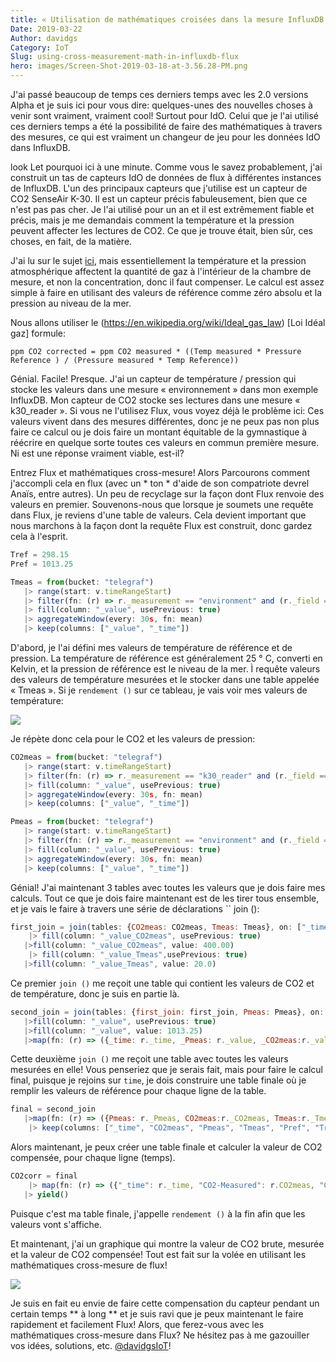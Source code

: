```yaml
---
title: « Utilisation de mathématiques croisées dans la mesure InfluxDB Flux »
Date: 2019-03-22
Author: davidgs
Category: IoT
Slug: using-cross-measurement-math-in-influxdb-flux
hero: images/Screen-Shot-2019-03-18-at-3.56.28-PM.png
---
```


J'ai passé beaucoup de temps ces derniers temps avec les 2.0 versions Alpha et je suis ici pour vous dire: quelques-unes des nouvelles choses à venir sont vraiment, vraiment cool! Surtout pour IdO. Celui que je l'ai utilisé ces derniers temps a été la possibilité de faire des mathématiques à travers des mesures, ce qui est vraiment un changeur de jeu pour les données IdO dans InfluxDB.

look Let pourquoi ici à une minute. Comme vous le savez probablement, j'ai construit un tas de capteurs IdO de données de flux à différentes instances de InfluxDB. L'un des principaux capteurs que j'utilise est un capteur de CO2 SenseAir K-30. Il est un capteur précis fabuleusement, bien que ce n'est pas pas cher. Je l'ai utilisé pour un an et il est extrêmement fiable et précis, mais je me demandais comment la température et la pression peuvent affecter les lectures de CO2. Ce que je trouve était, bien sûr, ces choses, en fait, de la matière.

J'ai lu sur le sujet [ici](https://www.bapihvac.com/application-note/effects-of-temperature-and-barometric-pressure-on-co2-sensors-application-note/), mais essentiellement la température et la pression atmosphérique affectent la quantité de gaz à l'intérieur de la chambre de mesure, et non la concentration, donc il faut compenser. Le calcul est assez simple à faire en utilisant des valeurs de référence comme zéro absolu et la pression au niveau de la mer.

Nous allons utiliser le (https://en.wikipedia.org/wiki/Ideal_gas_law) [Loi Idéal gaz] formule:

```
ppm CO2 corrected = ppm CO2 measured * ((Temp measured * Pressure Reference ) / (Pressure measured * Temp Reference))
```

Génial. Facile! Presque. J'ai un capteur de température / pression qui stocke les valeurs dans une mesure « environnement » dans mon exemple InfluxDB. Mon capteur de CO2 stocke ses lectures dans une mesure « k30_reader ». Si vous ne l'utilisez Flux, vous voyez déjà le problème ici: Ces valeurs vivent dans des mesures différentes, donc je ne peux pas non plus faire ce calcul ou je dois faire un montant équitable de la gymnastique à réécrire en quelque sorte toutes ces valeurs en commun première mesure. Ni est une réponse vraiment viable, est-il?

Entrez Flux et mathématiques cross-mesure! Alors Parcourons comment j'accompli cela en flux (avec un * ton * d'aide de son compatriote devrel Anaïs, entre autres). Un peu de recyclage sur la façon dont Flux renvoie des valeurs en premier. Souvenons-nous que lorsque je soumets une requête dans Flux, je reviens d'une table de valeurs. Cela devient important que nous marchons à la façon dont la requête Flux est construit, donc gardez cela à l'esprit.

```js
Tref = 298.15
Pref = 1013.25

Tmeas = from(bucket: "telegraf")
   |> range(start: v.timeRangeStart)
   |> filter(fn: (r) => r._measurement == "environment" and (r._field == "temp_c"))
   |> fill(column: "_value", usePrevious: true)
   |> aggregateWindow(every: 30s, fn: mean)
   |> keep(columns: ["_value", "_time"])
```

D'abord, je l'ai défini mes valeurs de température de référence et de pression. La température de référence est généralement 25 ° C, converti en Kelvin, et la pression de référence est le niveau de la mer. Ì requête valeurs des valeurs de température mesurées et le stocker dans une table appelée « Tmeas ». Si je `rendement ()` sur ce tableau, je vais voir mes valeurs de température:

![](/posts/category/database/images/Screen-Shot-2019-03-19-at-4.21.00-PM.png)

Je répète donc cela pour le CO2 et les valeurs de pression:

```js
CO2meas = from(bucket: "telegraf")
   |> range(start: v.timeRangeStart)
   |> filter(fn: (r) => r._measurement == "k30_reader" and (r._field == "co2"))
   |> fill(column: "_value", usePrevious: true)
   |> aggregateWindow(every: 30s, fn: mean)
   |> keep(columns: ["_value", "_time"])
```

```js
Pmeas = from(bucket: "telegraf")
   |> range(start: v.timeRangeStart)
   |> filter(fn: (r) => r._measurement == "environment" and (r._field == "pressure"))
   |> fill(column: "_value", usePrevious: true)
   |> aggregateWindow(every: 30s, fn: mean)
   |> keep(columns: ["_value", "_time"])
```

Génial! J'ai maintenant 3 tables avec toutes les valeurs que je dois faire mes calculs. Tout ce que je dois faire maintenant est de les tirer tous ensemble, et je vais le faire à travers une série de déclarations `` join ():

```js
first_join = join(tables: {CO2meas: CO2meas, Tmeas: Tmeas}, on: ["_time"])
    |> fill(column: "_value_CO2meas", usePrevious: true)
   |>fill(column: "_value_CO2meas", value: 400.00)
    |> fill(column: "_value_Tmeas",usePrevious: true)
   |>fill(column: "_value_Tmeas", value: 20.0)
```

Ce premier `join ()` me reçoit une table qui contient les valeurs de CO2 et de température, donc je suis en partie là.

```js
second_join = join(tables: {first_join: first_join, Pmeas: Pmeas}, on: ["_time"])
   |>fill(column: "_value", usePrevious: true)
   |>fill(column: "_value", value: 1013.25)
   |>map(fn: (r) => ({_time: r._time, _Pmeas: r._value, _CO2meas:r._value_CO2meas, _Tmeas:r._value_Tmeas}))
```

Cette deuxième `join ()` me reçoit une table avec toutes les valeurs mesurées en elle! Vous penseriez que je serais fait, mais pour faire le calcul final, puisque je rejoins sur `time`, je dois construire une table finale où je remplir les valeurs de référence pour chaque ligne de la table.

```js
final = second_join
   |>map(fn: (r) => ({Pmeas: r._Pmeas, CO2meas:r._CO2meas, Tmeas:r._Tmeas, Pref: Pref, Tref: Tref, _time: r._time,}))
    |> keep(columns: ["_time", "CO2meas", "Pmeas", "Tmeas", "Pref", "Tref"])
```

Alors maintenant, je peux créer une table finale et calculer la valeur de CO2 compensée, pour chaque ligne (temps).

```js
CO2corr = final
    |> map(fn: (r) => ({"_time": r._time, "CO2-Measured": r.CO2meas, "CO2-Adjusted": r.CO2meas * (((r.Tmeas + 273.15) * r.Pref) / (r.Pmeas * r.Tref))}))
   |> yield()
```

Puisque c'est ma table finale, j'appelle `rendement ()` à la fin afin que les valeurs vont s'affiche.

Et maintenant, j'ai un graphique qui montre la valeur de CO2 brute, mesurée et la valeur de CO2 compensée! Tout est fait sur la volée en utilisant les mathématiques cross-mesure de flux!

![](/posts/category/database/images/Screen-Shot-2019-03-18-at-3.56.28-PM.png)

Je suis en fait eu envie de faire cette compensation du capteur pendant un certain temps ** à long ** et je suis ravi que je peux maintenant le faire rapidement et facilement Flux! Alors, que ferez-vous avec les mathématiques cross-mesure dans Flux? Ne hésitez pas à me gazouiller vos idées, solutions, etc. [@davidgsIoT](https://twitter.com/davidgsIoT)!
